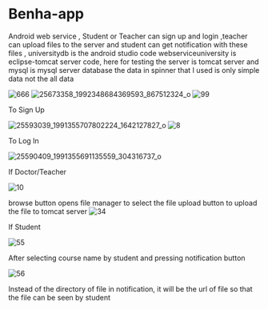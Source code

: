 # Benha-app
Android web service   , 
Student or Teacher can sign up and login  ,teacher can upload files to the server and student can get notification with these files    , 
universitydb is the android studio code
webserviceuniversity is eclipse-tomcat server code, here for testing the server is tomcat server and
mysql is mysql server database 
the data in spinner that I used is only simple data not the all data
 
![666](https://user-images.githubusercontent.com/20474338/34301391-10849ee4-e735-11e7-8732-687ccf1dd08d.png)
![25673358_1992348684369593_867512324_o](https://user-images.githubusercontent.com/20474338/34301409-22432e7a-e735-11e7-8de9-9bf7b1c17a60.png)
![99](https://user-images.githubusercontent.com/20474338/34301770-99bf64ae-e736-11e7-9bf1-295904947adb.png)

To Sign Up

![25593039_1991355707802224_1642127827_o](https://user-images.githubusercontent.com/20474338/34301463-56d7df3c-e735-11e7-89db-58be6e83630d.png)
![8](https://user-images.githubusercontent.com/20474338/34301518-98857912-e735-11e7-9e44-3b31420a0387.png)

To Log In

![25590409_1991355691135559_304316737_o](https://user-images.githubusercontent.com/20474338/34301627-fbe9e2fe-e735-11e7-89a4-c3e735e40ff4.png)

If Doctor/Teacher

![10](https://user-images.githubusercontent.com/20474338/34301851-006d59b8-e737-11e7-8e6f-60b08fb32398.png)

 browse button opens file manager to select the file
upload button to upload the file to tomcat server
![34](https://user-images.githubusercontent.com/20474338/34301923-4f63ba08-e737-11e7-88cd-37d13f95baf8.png)


If Student

![55](https://user-images.githubusercontent.com/20474338/34301872-16866776-e737-11e7-9f9c-c344f84d01cb.png)

After selecting course name by student and pressing notification button 

![56](https://user-images.githubusercontent.com/20474338/34302151-5e925132-e738-11e7-973d-7a0aab5ded40.png)

Instead of the directory of file in notification, it will be the url of file so that the file can be seen by student
